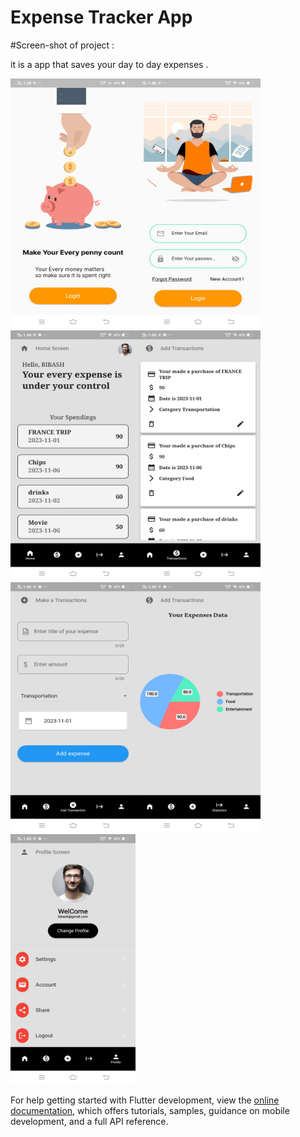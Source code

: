 # Expense Tracker App
#Screen-shot of project :


it is a app that saves your day to day expenses .


<img src="https://github.com/Master-Bibash/Expense-Tracker-App/blob/main/project%20photos/first.jpeg" data-canonical-src="https://gyazo.com/eb5c5741b6a9a16c692170a41a49c858.png" width="200" height="400" /><img src="https://github.com/Master-Bibash/Expense-Tracker-App/blob/main/project%20photos/second.jpeg" data-canonical-src="https://gyazo.com/eb5c5741b6a9a16c692170a41a49c858.png" width="200" height="400" /><img src="https://github.com/Master-Bibash/Expense-Tracker-App/blob/main/project%20photos/third.jpeg" data-canonical-src="https://gyazo.com/eb5c5741b6a9a16c692170a41a49c858.png" width="200" height="400" /><img src="https://github.com/Master-Bibash/Expense-Tracker-App/blob/main/project%20photos/fourth.jpeg" data-canonical-src="https://gyazo.com/eb5c5741b6a9a16c692170a41a49c858.png" width="200" height="400" /><img src="https://github.com/Master-Bibash/Expense-Tracker-App/blob/main/project%20photos/fifth.jpeg" data-canonical-src="https://gyazo.com/eb5c5741b6a9a16c692170a41a49c858.png" width="200" height="400" /><img src="https://github.com/Master-Bibash/Expense-Tracker-App/blob/main/project%20photos/sixth.jpeg" data-canonical-src="https://gyazo.com/eb5c5741b6a9a16c692170a41a49c858.png" width="200" height="400" /><img src="https://github.com/Master-Bibash/Expense-Tracker-App/blob/main/project%20photos/seventh.jpeg" data-canonical-src="https://gyazo.com/eb5c5741b6a9a16c692170a41a49c858.png" width="200" height="400" />





For help getting started with Flutter development, view the
[online documentation](https://docs.flutter.dev/), which offers tutorials,
samples, guidance on mobile development, and a full API reference.
